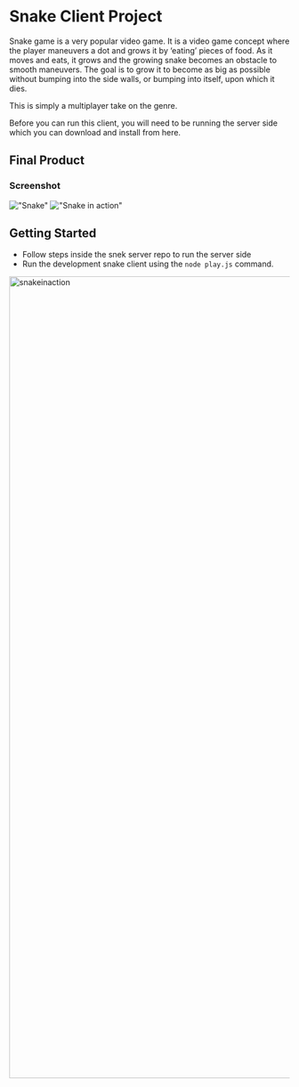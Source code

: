 # Snake Client Project

Snake game is a very popular video game. It is a video game concept where the player maneuvers a dot and grows it by ‘eating’ pieces of food. As it moves and eats, it grows and the growing snake becomes an obstacle to smooth maneuvers. The goal is to grow it to become as big as possible without bumping into the side walls, or bumping into itself, upon which it dies.

This is simply a multiplayer take on the genre.

Before you can run this client, you will need to be running the server side which you can download and install from here. 

## Final Product

### Screenshot

!["Snake"](https://user-images.githubusercontent.com/106930411/188727065-c9a09281-ee69-4b24-96d5-60dd7ba21db5.png)
!["Snake in action"](#)


## Getting Started

- Follow steps inside the snek server repo to run the server side
- Run the development snake client using the `node play.js` command.

<img width="1440" alt="snakeinaction" src="https://user-images.githubusercontent.com/106930411/188727065-c9a09281-ee69-4b24-96d5-60dd7ba21db5.png">
